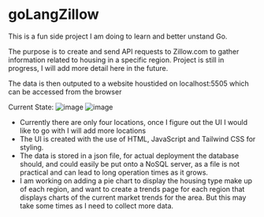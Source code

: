 # goLangZillow

This is a fun side project I am doing to learn and better unstand Go.

The purpose is to create and send API requests to Zillow.com to gather information related to housing in a specific region. Project is still in progress, I will add more
detail here in the future. 

The data is then outputed to a website houstided on localhost:5505 which can be accessed from the browser

Current State:
![image](https://github.com/NathanielWilson2001/ZillowScraper/assets/97745329/0a86e8b2-30b5-4d55-8160-ed31e464354a)
![image](https://github.com/NathanielWilson2001/ZillowScraper/assets/97745329/a9049d00-01bc-4fc5-8923-dc2023232993)

- Currently there are only four locations, once I figure out the UI I would like to go with I will add more locations
- The UI is created with the use of HTML, JavaScript and Tailwind CSS for styling. 
- The data is stored in a json file, for actual deployment the database should, and could easily be put onto a NoSQL server, as a file is not practical and can lead to long
  operation times as it grows. 
- I am working on adding a pie chart to display the housing type make up of each region, and want to create a trends page for each region that displays
  charts of the current market trends for the area. But this may take some times as I need to collect more data. 
